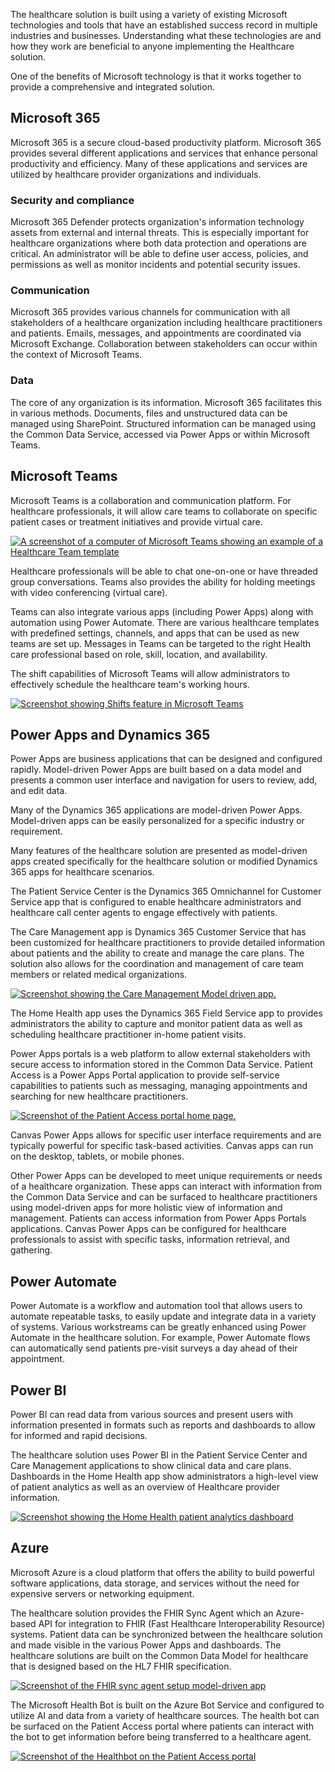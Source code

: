 The healthcare solution is built using a variety of existing Microsoft technologies and tools that have an established success record in multiple industries and businesses. Understanding what these technologies are and how they work are beneficial to anyone implementing the Healthcare solution.

One of the benefits of Microsoft technology is that it works together to provide a comprehensive and integrated solution.

## Microsoft 365

Microsoft 365 is a secure cloud-based productivity platform. Microsoft 365 provides several different applications and services that enhance personal productivity and efficiency. Many of these applications and services are utilized by healthcare provider organizations and individuals.

### Security and compliance

Microsoft 365 Defender protects organization's information technology assets from external and internal threats. This is especially important for healthcare organizations where both data protection and operations are critical. An administrator will be able to define user access, policies, and permissions as well as monitor incidents and potential security issues.

### Communication

Microsoft 365 provides various channels for communication with all stakeholders of a healthcare organization including healthcare practitioners and patients. Emails, messages, and appointments are coordinated via Microsoft Exchange. Collaboration between stakeholders can occur within the context of Microsoft Teams.

### Data

The core of any organization is its information. Microsoft 365 facilitates this in various methods. Documents, files and unstructured data can be managed using SharePoint. Structured information can be managed using the Common Data Service, accessed via Power Apps or within Microsoft Teams.

## Microsoft Teams

Microsoft Teams is a collaboration and communication platform. For healthcare professionals, it will allow care teams to collaborate on specific patient cases or treatment initiatives and provide virtual care.

 [![A screenshot of a computer of Microsoft Teams showing an example of a Healthcare Team template](../media/2-1-teams.png)](../media/2-1-teams.png#lightbox)

Healthcare professionals will be able to chat one-on-one or have threaded group conversations. Teams also provides the ability for holding meetings with video conferencing (virtual care).

Teams can also integrate various apps (including Power Apps) along with automation using Power Automate. There are various healthcare templates with predefined settings, channels, and apps that can be used as new teams are set up. Messages in Teams can be targeted to the right Health care professional based on role, skill, location, and availability.

The shift capabilities of Microsoft Teams will allow administrators to effectively schedule the healthcare team's working hours.

[![Screenshot showing Shifts feature in Microsoft Teams](../media/2-2-teams.png)](../media/2-2-teams.png#lightbox)

## Power Apps and Dynamics 365

Power Apps are business applications that can be designed and configured rapidly. Model-driven Power Apps are built based on a data model and presents a common user interface and navigation for users to review, add, and edit data.

Many of the Dynamics 365 applications are model-driven Power Apps. Model-driven apps can be easily personalized for a specific industry or requirement.

Many features of the healthcare solution are presented as model-driven apps created specifically for the healthcare solution or modified Dynamics 365 apps for healthcare scenarios.

The Patient Service Center is the Dynamics 365 Omnichannel for Customer Service app that is configured to enable healthcare administrators and healthcare call center agents to engage effectively with patients.

The Care Management app is Dynamics 365 Customer Service that has been customized for healthcare practitioners to provide detailed information about patients and the ability to create and manage the care plans. The solution also allows for the coordination and management of care team members or related medical organizations.

[![Screenshot showing the Care Management Model driven app.](../media/2-3-dynamics.png)](../media/2-3-dynamics.png#lightbox)

The Home Health app uses the Dynamics 365 Field Service app to provides administrators the ability to capture and monitor patient data as well as scheduling healthcare practitioner in-home patient visits.

Power Apps portals is a web platform to allow external stakeholders with secure access to information stored in the Common Data Service. Patient Access is a Power Apps Portal application to provide self-service capabilities to patients such as messaging, managing appointments and searching for new healthcare practitioners.

[![Screenshot of the Patient Access portal home page.](../media/2-4-home-health.png)](../media/2-4-home-health.png#lightbox)

Canvas Power Apps allows for specific user interface requirements and are typically powerful for specific task-based activities. Canvas apps can run on the desktop, tablets, or mobile phones.

Other Power Apps can be developed to meet unique requirements or needs of a healthcare organization. These apps can interact with information from the Common Data Service and can be surfaced to healthcare practitioners using model-driven apps for more holistic view of information and management. Patients can access information from Power Apps Portals applications. Canvas Power Apps can be configured for healthcare professionals to assist with specific tasks, information retrieval, and gathering.

## Power Automate

Power Automate is a workflow and automation tool that allows users to automate repeatable tasks, to easily update and integrate data in a variety of systems. Various workstreams can be greatly enhanced using Power Automate in the healthcare solution. For example, Power Automate flows can automatically send patients pre-visit surveys a day ahead of their appointment.

## Power BI

Power BI can read data from various sources and present users with information presented in formats such as reports and dashboards to allow for informed and rapid decisions.

The healthcare solution uses Power BI in the Patient Service Center and Care Management applications to show clinical data and care plans. Dashboards in the Home Health app show administrators a high-level view of patient analytics as well as an overview of Healthcare provider information.

[![Screenshot showing the Home Health patient analytics dashboard](../media/2-5-power-bi.png)](../media/2-5-power-bi.png#lightbox)

## Azure

Microsoft Azure is a cloud platform that offers the ability to build powerful software applications, data storage, and services without the need for expensive servers or networking equipment.

The healthcare solution provides the FHIR Sync Agent which an Azure-based API for integration to FHIR (Fast Healthcare Interoperability Resource) systems. Patient data can be synchronized between the healthcare solution and made visible in the various Power Apps and dashboards. The healthcare solutions are built on the Common Data Model for healthcare that is designed based on the HL7 FHIR specification.

[![Screenshot of the FHIR sync agent setup model-driven app](../media/2-6-environments.png)](../media/2-6-environments.png#lightbox)

The Microsoft Health Bot is built on the Azure Bot Service and configured to utilize AI and data from a variety of healthcare sources. The health bot can be surfaced on the Patient Access portal where patients can interact with the bot to get information before being transferred to a healthcare agent.

[![Screenshot of the Healthbot on the Patient Access portal](../media/2-7-chat-bot.png)](../media/2-7-chat-bot.png#lightbox)
